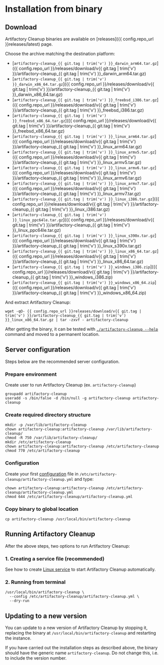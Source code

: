 # Installation from binary

## Download

Artifactory Cleanup binaries are available on [releases]({{ config.repo_url }}releases/latest) page.

Choose the archive matching the destination platform:

* [`artifactory-cleanup_{{ git.tag | trim('v') }}_darwin_arm64.tar.gz`]({{ config.repo_url }}/releases/download/v{{ git.tag | trim('v') }}/artifactory-cleanup_{{ git.tag | trim('v') }}_darwin_arm64.tar.gz)
* [`artifactory-cleanup_{{ git.tag | trim('v') }}_darwin_x86_64.tar.gz`]({{ config.repo_url }}/releases/download/v{{ git.tag | trim('v') }}/artifactory-cleanup_{{ git.tag | trim('v') }}_darwin_x86_64.tar.gz)
* [`artifactory-cleanup_{{ git.tag | trim('v') }}_freebsd_i386.tar.gz`]({{ config.repo_url }}/releases/download/v{{ git.tag | trim('v') }}/artifactory-cleanup_{{ git.tag | trim('v') }}_freebsd_i386.tar.gz)
* [`artifactory-cleanup_{{ git.tag | trim('v') }}_freebsd_x86_64.tar.gz`]({{ config.repo_url }}/releases/download/v{{ git.tag | trim('v') }}/artifactory-cleanup_{{ git.tag | trim('v') }}_freebsd_x86_64.tar.gz)
* [`artifactory-cleanup_{{ git.tag | trim('v') }}_linux_arm64.tar.gz`]({{ config.repo_url }}/releases/download/v{{ git.tag | trim('v') }}/artifactory-cleanup_{{ git.tag | trim('v') }}_linux_arm64.tar.gz)
* [`artifactory-cleanup_{{ git.tag | trim('v') }}_linux_armv5.tar.gz`]({{ config.repo_url }}/releases/download/v{{ git.tag | trim('v') }}/artifactory-cleanup_{{ git.tag | trim('v') }}_linux_armv5.tar.gz)
* [`artifactory-cleanup_{{ git.tag | trim('v') }}_linux_armv6.tar.gz`]({{ config.repo_url }}/releases/download/v{{ git.tag | trim('v') }}/artifactory-cleanup_{{ git.tag | trim('v') }}_linux_armv6.tar.gz)
* [`artifactory-cleanup_{{ git.tag | trim('v') }}_linux_armv7.tar.gz`]({{ config.repo_url }}/releases/download/v{{ git.tag | trim('v') }}/artifactory-cleanup_{{ git.tag | trim('v') }}_linux_armv7.tar.gz)
* [`artifactory-cleanup_{{ git.tag | trim('v') }}_linux_i386.tar.gz`]({{ config.repo_url }}/releases/download/v{{ git.tag | trim('v') }}/artifactory-cleanup_{{ git.tag | trim('v') }}_linux_i386.tar.gz)
* [`artifactory-cleanup_{{ git.tag | trim('v') }}_linux_ppc64le.tar.gz`]({{ config.repo_url }}/releases/download/v{{ git.tag | trim('v') }}/artifactory-cleanup_{{ git.tag | trim('v') }}_linux_ppc64le.tar.gz)
* [`artifactory-cleanup_{{ git.tag | trim('v') }}_linux_s390x.tar.gz`]({{ config.repo_url }}/releases/download/v{{ git.tag | trim('v') }}/artifactory-cleanup_{{ git.tag | trim('v') }}_linux_s390x.tar.gz)
* [`artifactory-cleanup_{{ git.tag | trim('v') }}_linux_x86_64.tar.gz`]({{ config.repo_url }}/releases/download/v{{ git.tag | trim('v') }}/artifactory-cleanup_{{ git.tag | trim('v') }}_linux_x86_64.tar.gz)
* [`artifactory-cleanup_{{ git.tag | trim('v') }}_windows_i386.zip`]({{ config.repo_url }}/releases/download/v{{ git.tag | trim('v') }}/artifactory-cleanup_{{ git.tag | trim('v') }}_windows_i386.zip)
* [`artifactory-cleanup_{{ git.tag | trim('v') }}_windows_x86_64.zip`]({{ config.repo_url }}/releases/download/v{{ git.tag | trim('v') }}/artifactory-cleanup_{{ git.tag | trim('v') }}_windows_x86_64.zip)

And extract Artifactory Cleanup:

```shell
wget -qO- {{ config.repo_url }}releases/download/v{{ git.tag | trim('v') }}/artifactory-cleanup_{{ git.tag | trim('v') }}_linux_x86_64.tar.gz | tar -zxvf - artifactory-cleanup
```

After getting the binary, it can be tested with [`./artifactory-cleanup --help`](../usage/cli.md) command and moved
to a permanent location.

## Server configuration

Steps below are the recommended server configuration.

### Prepare environment

Create user to run Artifactory Cleanup (ex. `artifactory-cleanup`)

```shell
groupadd artifactory-cleanup
useradd -s /bin/false -d /bin/null -g artifactory-cleanup artifactory-cleanup
```

### Create required directory structure

```shell
mkdir -p /var/lib/artifactory-cleanup
chown artifactory-cleanup:artifactory-cleanup /var/lib/artifactory-cleanup/
chmod -R 750 /var/lib/artifactory-cleanup/
mkdir /etc/artifactory-cleanup
chown artifactory-cleanup:artifactory-cleanup /etc/artifactory-cleanup
chmod 770 /etc/artifactory-cleanup
```

### Configuration

Create your first [configuration](../config/index.md) file in `/etc/artifactory-cleanup/artifactory-cleanup.yml`
and type:

```shell
chown artifactory-cleanup:artifactory-cleanup /etc/artifactory-cleanup/artifactory-cleanup.yml
chmod 644 /etc/artifactory-cleanup/artifactory-cleanup.yml
```

### Copy binary to global location

```shell
cp artifactory-cleanup /usr/local/bin/artifactory-cleanup
```

## Running Artifactory Cleanup

After the above steps, two options to run Artifactory Cleanup:

### 1. Creating a service file (recommended)

See how to create [Linux service](linux-service.md) to start Artifactory Cleanup automatically.

### 2. Running from terminal

```shell
/usr/local/bin/artifactory-cleanup \
  --config /etc/artifactory-cleanup/artifactory-cleanup.yml \
  --dry-run
```

## Updating to a new version

You can update to a new version of Artifactory Cleanup by stopping it, replacing the binary
at `/usr/local/bin/artifactory-cleanup` and restarting the instance.

If you have carried out the installation steps as described above, the binary should have the generic
name `artifactory-cleanup`. Do not change this, i.e. to include the version number.
